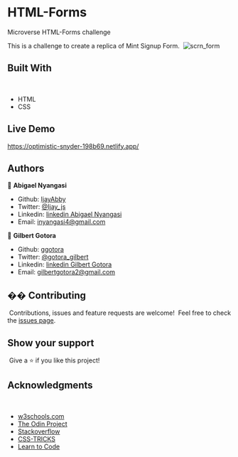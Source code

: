 # HTML-Forms
Microverse HTML-Forms challenge

This is a challenge to create a replica of Mint Signup Form.
​ ![scrn_form](https://user-images.githubusercontent.com/31089872/87429181-abdf2f00-c5e3-11ea-8963-14220d50715e.png)

## Built With
​
- HTML
- CSS
​
## Live Demo

https://optimistic-snyder-198b69.netlify.app/

## Authors

👤 **Abigael Nyangasi**
​
- Github: [IjayAbby](https://github.com/IjayAbby)
- Twitter: [@Ijay_js](https://twitter.com/Ijay_js)
- Linkedin: [linkedin Abigael Nyangasi](https://www.linkedin.com/in/ijayabby4/)
- Email:  inyangasi4@gmail.com


👤 **Gilbert Gotora**
​
- Github: [ggotora](https://github.com/ggotora)
- Twitter: [@gotora_gilbert](https://twitter.com/gotora_gilbert)
- Linkedin: [linkedin Gilbert Gotora](https://www.linkedin.com/in/gilbert-gotora/)
- Email: gilbertgotora2@gmail.com
​
## �� Contributing
​
Contributions, issues and feature requests are welcome!
​
Feel free to check the <a href=""> issues page</a>.
​
## Show your support
​
Give a ⭐️ if you like this project!
​
## Acknowledgments
​
- <a href="https://www.w3schools.com/" target="_blank">w3schools.com</a> 
- <a href="https://www.theodinproject.com/" target="_blank">The Odin Project</a>
- <a href="https://www.stackoverflow.com/" target="_blank">Stackoverflow</a>
- <a href="https://css-tricks.com/" target="_blank">CSS-TRICKS</a>
- <a href="https://learn.shayhowe.com/html-css/building-forms/" target="_blank">Learn to Code</a>


